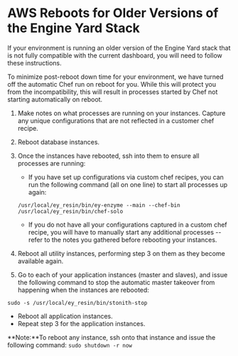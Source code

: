 # AWS Reboots for Older Versions of the Engine Yard Stack

If your environment is running an older version of the Engine Yard stack that is not fully compatible with the current dashboard, you will need to follow these instructions.

To minimize post-reboot down time for your environment, we have turned off the automatic Chef run on reboot for you.  While this will protect you from the incompatibility, this will result in processes started by Chef not starting automatically on reboot.

1. Make notes on what processes are running on your instances.  Capture any unique configurations that are not reflected in a customer chef recipe.
2. Reboot database instances.
3. Once the instances have rebooted, ssh into them to ensure all processes are running:
  
    * If you have set up configurations via custom chef recipes, you can run the following command (all on one line) to start all processes up again:
  
    `/usr/local/ey_resin/bin/ey-enzyme --main --chef-bin /usr/local/ey_resin/bin/chef-solo`
  
    * If you do not have all your configurations captured in a custom chef recipe, you will have to manually start any additional processes -- refer to the notes you gathered before rebooting your instances.
4. Reboot all utility instances, performing step 3 on them as they become available again.
5. Go to each of your application instances (master and slaves), and issue the following command to stop the automatic master takeover from happening when the instances are rebooted:
  
  `sudo -s /usr/local/ey_resin/bin/stonith-stop`
  
* Reboot all application instances.
* Repeat step 3 for the application instances.

**Note:**To reboot any instance, ssh onto that instance and issue the following command:
`sudo shutdown -r now`



